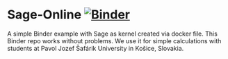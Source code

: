 # Sage-Online [![Binder](https://mybinder.org/badge.svg)](https://mybinder.org/v2/gh/hancjozef/Sage-Online/master)

A simple Binder example with Sage as kernel created via docker file.
This Binder repo works without problems. We use it for simple calculations with students
at Pavol Jozef Šafárik University in Košice, Slovakia.
